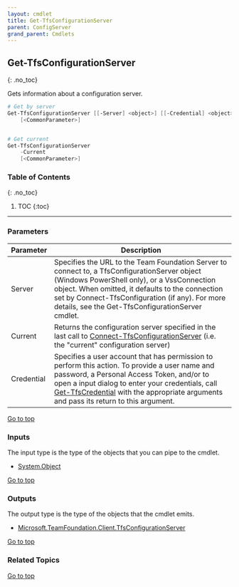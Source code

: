 ```yaml
---
layout: cmdlet
title: Get-TfsConfigurationServer
parent: ConfigServer
grand_parent: Cmdlets
---
```

## Get-TfsConfigurationServer
{: .no_toc}

Gets information about a configuration server.

```powershell
# Get by server
Get-TfsConfigurationServer [[-Server] <object>] [[-Credential] <object>]
    [<CommonParameter>]


# Get current
Get-TfsConfigurationServer
    -Current
    [<CommonParameter>]

```

### Table of Contents
{: .no_toc}

1. TOC
{:toc}

-----
### Parameters

| Parameter | Description |
|:----------|-------------|
 | Server | Specifies the URL to the Team Foundation Server to connect to, a TfsConfigurationServer object (Windows PowerShell only), or a VssConnection object. When omitted, it defaults to the connection set by Connect-TfsConfiguration (if any). For more details, see the Get-TfsConfigurationServer cmdlet. |
 | Current | Returns the configuration server specified in the last call to [Connect-TfsConfigurationServer](https://tfscmdlets.dev/Cmdlets/Connection/Connect-TfsConfigurationServer) (i.e. the "current" configuration server) |
 | Credential | Specifies a user account that has permission to perform this action. To provide a user name and password, a Personal Access Token, and/or to open a input dialog to enter your credentials, call [Get-TfsCredential](https://tfscmdlets.dev/Cmdlets/Connection/Get-TfsCredential) with the appropriate arguments and pass its return to this argument. |
 
[Go to top](#get-tfsconfigurationserver)

### Inputs

The input type is the type of the objects that you can pipe to the cmdlet.

* [System.Object](https://docs.microsoft.com/en-us/dotnet/api/System.Object)

[Go to top](#get-tfsconfigurationserver)

### Outputs

The output type is the type of the objects that the cmdlet emits.

* [Microsoft.TeamFoundation.Client.TfsConfigurationServer](https://docs.microsoft.com/en-us/dotnet/api/Microsoft.TeamFoundation.Client.TfsConfigurationServer)

[Go to top](#get-tfsconfigurationserver)

### Related Topics



[Go to top](#get-tfsconfigurationserver)

